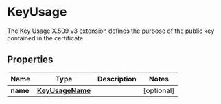 

# KeyUsage

The Key Usage X.509 v3 extension defines the purpose of the public key contained in the certificate.

## Properties

| Name | Type | Description | Notes |
|------------ | ------------- | ------------- | -------------|
|**name** | [**KeyUsageName**](KeyUsageName.md) |  |  [optional] |




